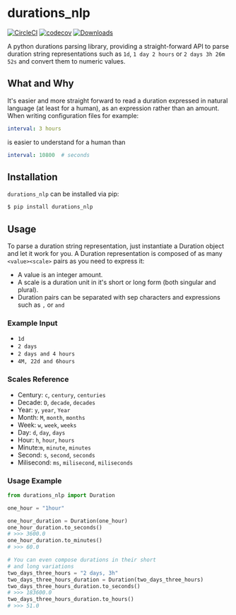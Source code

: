 # durations_nlp

[![CircleCI](https://circleci.com/gh/timwedde/durations_nlp.svg?style=svg)](https://circleci.com/gh/timwedde/durations_nlp)
[![codecov](https://codecov.io/gh/timwedde/durations_nlp/branch/master/graph/badge.svg)](https://codecov.io/gh/timwedde/durations_nlp)
[![Downloads](https://pepy.tech/badge/durations-nlp)](https://pepy.tech/project/durations-nlp)

A python durations parsing library, providing a straight-forward API to parse duration string representations such as `1d`, `1 day 2 hours` or `2 days 3h 26m 52s` and convert them to numeric values.

## What and Why
It's easier and more straight forward to read a duration expressed in natural language (at least for a human), as an expression rather than an amount. When writing configuration files for example:

```yaml
interval: 3 hours
```

is easier to understand for a human than

```yaml
interval: 10800  # seconds
```

## Installation

`durations_nlp` can be installed via pip:
```bash
$ pip install durations_nlp
```

## Usage
To parse a duration string representation, just instantiate a Duration object and let it work for you. A Duration representation is composed of as many ``<value><scale>`` pairs as you need to express it:
* A value is an integer amount.
* A scale is a duration unit in it's short or long form (both singular and plural).
* Duration pairs can be separated with sep characters and expressions such as `,` or `and`

### Example Input

* `1d`
* `2 days`
* `2 days and 4 hours`
* `4M, 22d and 6hours`

### Scales Reference

* Century: `c`, `century`, `centuries`
* Decade: `D`, `decade`, `decades`
* Year: `y`, `year`, `Year`
* Month: `M`, `month`, `months`
* Week: `w`, `week`, `weeks`
* Day: `d`, `day`, `days`
* Hour: `h`, `hour`, `hours`
* Minute:`m`, `minute`, `minutes`
* Second: `s`, `second`, `seconds`
* Milisecond: `ms`, `milisecond`, `miliseconds`

### Usage Example

```python
from durations_nlp import Duration

one_hour = "1hour"

one_hour_duration = Duration(one_hour)
one_hour_duration.to_seconds()
# >>> 3600.0
one_hour_duration.to_minutes()
# >>> 60.0

# You can even compose durations in their short
# and long variations
two_days_three_hours = "2 days, 3h"
two_days_three_hours_duration = Duration(two_days_three_hours)
two_days_three_hours_duration.to_seconds()
# >>> 183600.0
two_days_three_hours_duration.to_hours()
# >>> 51.0
```
